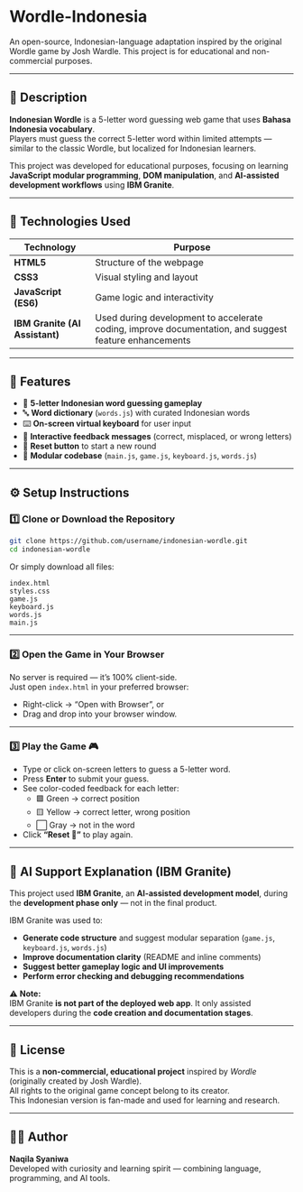 # Wordle-Indonesia
An open-source, Indonesian-language adaptation inspired by the original Wordle game by Josh Wardle. This project is for educational and non-commercial purposes.

---

## 📖 Description

**Indonesian Wordle** is a 5-letter word guessing web game that uses **Bahasa Indonesia vocabulary**.  
Players must guess the correct 5-letter word within limited attempts — similar to the classic Wordle, but localized for Indonesian learners.  

This project was developed for educational purposes, focusing on learning **JavaScript modular programming**, **DOM manipulation**, and **AI-assisted development workflows** using **IBM Granite**.

---

## 🧠 Technologies Used

| Technology | Purpose |
|-------------|----------|
| **HTML5** | Structure of the webpage |
| **CSS3** | Visual styling and layout |
| **JavaScript (ES6)** | Game logic and interactivity |
| **IBM Granite (AI Assistant)** | Used during development to accelerate coding, improve documentation, and suggest feature enhancements |

---

## 🧩 Features

- 🎯 **5-letter Indonesian word guessing gameplay**
- 🔤 **Word dictionary** (`words.js`) with curated Indonesian words
- ⌨️ **On-screen virtual keyboard** for user input
- 💬 **Interactive feedback messages** (correct, misplaced, or wrong letters)
- 🔁 **Reset button** to start a new round
- 🧠 **Modular codebase** (`main.js`, `game.js`, `keyboard.js`, `words.js`)

---

## ⚙️ Setup Instructions

### 1️⃣ Clone or Download the Repository

```bash
git clone https://github.com/username/indonesian-wordle.git
cd indonesian-wordle
```

Or simply download all files:
```
index.html
styles.css
game.js
keyboard.js
words.js
main.js
```

---

### 2️⃣ Open the Game in Your Browser

No server is required — it’s 100% client-side.  
Just open `index.html` in your preferred browser:

- Right-click → “Open with Browser”, or  
- Drag and drop into your browser window.

---

### 3️⃣ Play the Game 🎮

- Type or click on-screen letters to guess a 5-letter word.  
- Press **Enter** to submit your guess.  
- See color-coded feedback for each letter:  
  - 🟩 Green → correct position  
  - 🟨 Yellow → correct letter, wrong position  
  - ⬜ Gray → not in the word  
- Click **“Reset 🔁”** to play again.

---

## 🤖 AI Support Explanation (IBM Granite)

This project used **IBM Granite**, an **AI-assisted development model**, during the **development phase only** — not in the final product.

IBM Granite was used to:

- **Generate code structure** and suggest modular separation (`game.js`, `keyboard.js`, `words.js`)
- **Improve documentation clarity** (README and inline comments)
- **Suggest better gameplay logic and UI improvements**
- **Perform error checking and debugging recommendations**

⚠️ **Note:**  
IBM Granite **is not part of the deployed web app**. It only assisted developers during the **code creation and documentation stages**.

---

## 📜 License

This is a **non-commercial, educational project** inspired by *Wordle* (originally created by Josh Wardle).  
All rights to the original game concept belong to its creator.  
This Indonesian version is fan-made and used for learning and research.

---

## 👩‍💻 Author

**Naqila Syaniwa**  
Developed with curiosity and learning spirit — combining language, programming, and AI tools.

